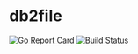 # db2file

[![Go Report Card](https://goreportcard.com/badge/github.com/imega-teleport/db2file)](https://goreportcard.com/report/github.com/imega-teleport/db2file)
[![Build Status](https://travis-ci.org/imega-teleport/db2file.svg?branch=master)](https://travis-ci.org/imega-teleport/db2file)

